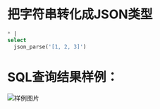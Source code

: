 # 把字符串转化成JSON类型



```SQL
* |
select
  json_parse('[1, 2, 3]')
```

# SQL查询结果样例：

![样例图片](http://slsconsole.oss-cn-hangzhou.aliyuncs.com/sql_sample/20200407154429.jpg)